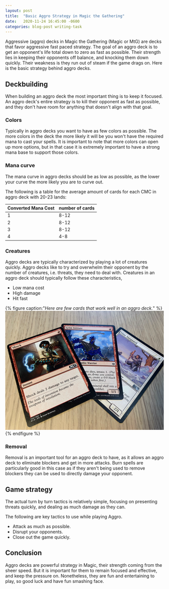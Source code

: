 ```yaml
---
layout: post
title:  "Basic Aggro Strategy in Magic the Gathering"
date:   2020-11-24 16:45:00 -0600
categories: blog-post writing-task
---
```


Aggressive (aggro) decks in Magic the Gathering (Magic or MtG) are decks that favor aggressive fast paced strategy. The goal of an aggro deck is to get an opponent's life total down to zero as fast as possible. Their strength lies in keeping their opponents off balance, and knocking them down quickly. Their weakness is they run out of steam if the game drags on. Here is the basic strategy behind aggro decks.
 
## Deckbuilding
When building an aggro deck the most important thing is to keep it focused. An aggro deck's entire strategy is to kill their opponent as fast as possible, and they don't have room for anything that doesn't align with that goal.

### Colors
Typically in aggro decks you want to have as few colors as possible. The more colors in the deck the more likely it will be you won't have the required mana to cast your spells. It is important to note that more colors can open up more options, but in that case it is extremely important to have a strong mana base to support those colors. 

### Mana curve
The mana curve in aggro decks should be as low as possible, as the lower your curve the more likely you are to curve out.

The following is a table for the average amount of cards for each CMC in aggro deck with 20-23 lands:

| Converted Mana Cost | number of cards |
| --- | --- |
| 1 | 8-12 |
| 2 | 8-12 |
| 3| 8-12 |
| 4 | 4-8|

### Creatures
Aggro decks are typically characterized by playing a lot of creatures quickly. Aggro decks like to try and overwhelm their opponent by the number of creatures, i.e. threats, they need to deal with.
Creatures in an aggro deck should typically follow these characteristics,
* Low mana cost
* High damage
* Hit fast

{% figure caption:"*Here are few cards that work well in an aggro deck.*" %}
![Aggro Cards](/assets/20-11-24/Aggro_Ex_cards.png)
{% endfigure %}

### Removal
Removal is an important tool for an aggro deck to have, as it allows an aggro deck to eliminate blockers and get in more attacks. Burn spells are particularly good in this case as if they aren't being used to remove blockers they can be used to directly damage your opponent.

## Game strategy
The actual turn by turn tactics is relatively simple, focusing on presenting threats quickly, and dealing as much damage as they can.

The following are key tactics to use while playing Aggro.
* Attack as much as possible.
* Disrupt your opponents.
* Close out the game quickly.

## Conclusion
Aggro decks are powerful strategy in Magic, their strength coming from the sheer speed. But it is important for them to remain focused and effective, and keep the pressure on. Nonetheless, they are fun and entertaining to play, so good luck and have fun smashing face.